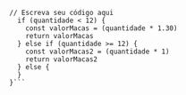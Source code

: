 ```function calculaPrecoTotal(quantidade) {
// Escreva seu código aqui
  if (quantidade < 12) {
    const valorMacas = (quantidade * 1.30)
    return valorMacas
  } else if (quantidade >= 12) {
    const valorMacas2 = (quantidade * 1)
    return valorMacas2
  } else {
  }
}```